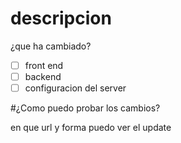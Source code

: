 # descripcion
¿que ha cambiado?
-[ ] front end
-[ ] backend
-[ ] configuracion del server
 
 #¿Como puedo probar los cambios?
 
 en que url y forma puedo ver el update
 
